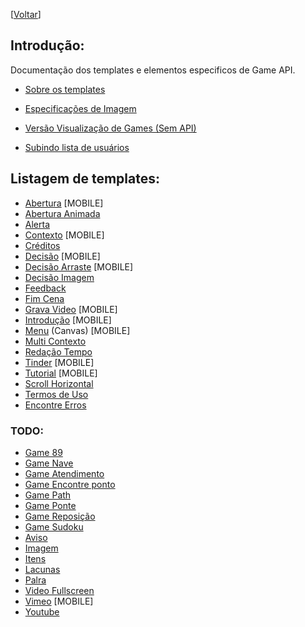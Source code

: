 <!-- TITLE: Documentação de Templates de Game API -->
<!-- SUBTITLE: A quick summary of Home -->

\[[Voltar](../home)]

## Introdução:

Documentação dos templates e elementos especificos de Game API.

* [Sobre os templates](templates)

* [Especificações de Imagem](espec-imagem)

* [Versão Visualização de Games (Sem API) ](game_offline)

* [Subindo lista de usuários](usuarios)

## Listagem de templates:


* [Abertura](template-abertura) [MOBILE]
* [Abertura Animada](template-abertura-animada)
* [Alerta](template-alerta)
* [Contexto](template-contexto) [MOBILE]
* [Créditos](template-creditos)
* [Decisão](template-decisao) [MOBILE]
* [Decisão Arraste](template-decisao-arraste) [MOBILE]
* [Decisão Imagem](template-decisao-imagem)
* [Feedback](template-feedback)
* [Fim Cena](template-fim-cena)
* [Grava Video](template-grava-video) [MOBILE]
* [Introdução](template-introducao) [MOBILE]
* [Menu](template-menu) (Canvas) [MOBILE]
* [Multi Contexto](template-multi-contexto)
* [Redação Tempo](template-redacao-tempo)
* [Tinder](template-tinder) [MOBILE]
* [Tutorial](template-tutorial) [MOBILE]
* [Scroll Horizontal](template-scroll-horizontal)
* [Termos de Uso](template-termos-uso)
* [Encontre Erros](template-encontre-erros)

### TODO:
* [Game 89](template-game-89)
* [Game Nave](template-game-nave)
* [Game Atendimento](template-game-atendimento)
* [Game Encontre ponto](template-game-encontre-ponto)
* [Game Path](template-game-path)
* [Game Ponte](template-game-ponte)
* [Game Reposição](template-game-reposicao)
* [Game Sudoku](template-game-sudoku)
* [Aviso](template-aviso)
* [Imagem](template-imagem)
* [Itens](template-itens)
* [Lacunas](template-lacunas)
* [Palra](template-palra)
* [Video Fullscreen](template-video-fullscreen)
* [Vimeo](template-vimeo) [MOBILE]
* [Youtube](template-youtube)